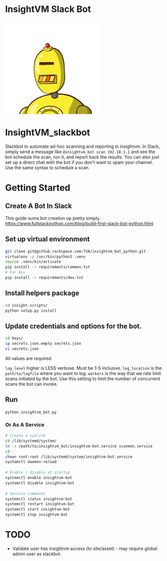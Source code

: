 # InsightVM Slack Bot

![insightvm_bot](insightvm_bot.png)

# InsightVM_slackbot
Slackbot to automate ad-hoc scanning and reporting in insightvm.  In Slack, simply send a message like `@insightvm_bot scan 192.18.1.1` and see the bot schedule the scan, run it, and report back the results.  You can also just set up a direct chat with the bot if you don't want to spam your channel.  Use the same syntax to schedule a scan.

# Getting Started

## Create A Bot In Slack
This guide sums bot creation up pretty simply. https://www.fullstackpython.com/blog/build-first-slack-bot-python.html


## Set up virtual environment
```bash
git clone git@github.rackspace.com:TVA/insightvm_bot_python.git
virtualenv -p /usr/bin/python3 .venv
source .venv/bin/activate
pip install -r requirements/common.txt
# For Dev
pip install -r requirements/dev.txt
```

## Install helpers package
```bash
cd insight-scripts/
python setup.py install
```

## Update credentials and options for the bot.
```bash
cd keys/
cp secrets.json.empty secrets.json
vi secrets.json
```
All values are required.

`log_level` higher is LESS verbose. Must be 1-5 inclusive.
`log_location` is the `path/to/logfile` where you want to log.
`workers` is the way that we rate limit scans initiated by the bot. Use this setting to limit the number of concurrent scans the bot can invoke.

## Run
`python insightvm_bot.py`

### Or As A Service
```bash
# Create a symlink
cd /lib/systemd/system/
ln -s /path/to/insightvm_bot/insightvm-bot.service scanmon.service
cd -
chown root:root /lib/systemd/system/insightvm-bot.service
systemctl daemon-reload

# Enable / disable at startup
systemctl enable insightvm-bot
systemctl disable insightvm-bot

# Service commands
systemctl status insightvm-bot
systemctl restart insightvm-bot
systemctl start insightvm-bot
systemctl stop insightvm-bot
```


# TODO
- Validate user has insightvm access (to site/asset) - may require global admin user as slackbot.
